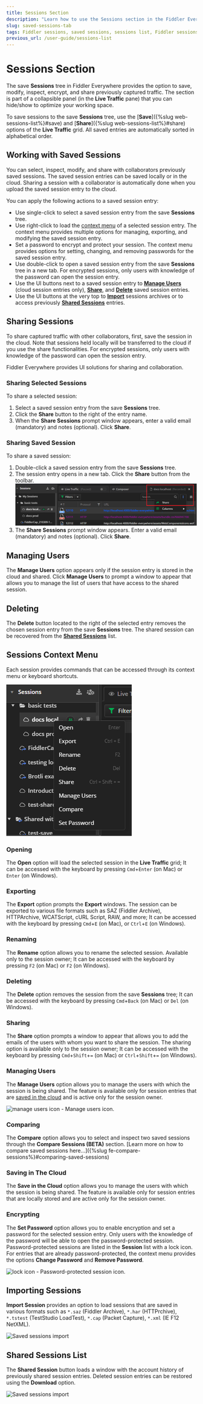 ```yaml
---
title: Sessions Section
description: "Learn how to use the Sessions section in the Fiddler Everywhere web-debugging HTTP-proxy client."
slug: saved-sessions-tab
tags: Fiddler sessions, saved sessions, sessions list, Fiddler sessions tab
previous_url: /user-guide/sessions-list
---
```


# Sessions Section

The save **Sessions** tree in Fiddler Everywhere provides the option to save, modify, inspect, encrypt, and share previously captured traffic. The section is part of a collapsible panel (in the **Live Traffic** pane) that you can hide/show to optimize your working space. 

To save sessions to the save **Sessions** tree, use the [**Save**]({%slug web-sessions-list%}#save) and [**Share**]({%slug web-sessions-list%}#share) options of the **Live Traffic** grid.  All saved entries are automatically sorted in alphabetical order.


## Working with Saved Sessions

You can select, inspect, modify, and share with collaborators previously saved sessions. The saved session entries can be saved locally or in the cloud. Sharing a session with a collaborator is automatically done when you upload the saved session entry to the cloud.

You can apply the following actions to a saved session entry:

- Use single-click to select a saved session entry from the save **Sessions** tree.
- Use right-click to load the [context menu](#sessions-context-menu) of a selected session entry. The context menu provides multiple options for managing, exporting, and modifying the saved session entry.
- Set a password to encrypt and protect your session. The context menu provides options for setting, changing, and removing passwords for the saved session entry.
- Use double-click to open a saved session entry from the save **Sessions** tree in a new tab. For encrypted sessions, only users with knowledge of the password can open the session entry.
- Use the UI buttons next to a saved session entry to [**Manage Users**](#manage-users) (cloud session entries only), [**Share**](#sharing-sessions), and [**Delete**](#delete) saved session entries.
- Use the UI buttons at the very top to [**Import**](#import-sessions) sessions archives or to access previously [**Shared Sessions**](#shared-sessions-list) entries.


## Sharing Sessions

To share captured traffic with other collaborators, first, save the session in the cloud. Note that sessions held locally will be transferred to the cloud if you use the share functionalities. For encrypted sessions, only users with knowledge of the password can open the session entry.

Fiddler Everywhere provides UI solutions for sharing and collaboration.

### Sharing Selected Sessions

To share a selected session:

1. Select a saved session entry from the save **Sessions** tree.
1. Click the **Share** button to the right of the entry name.
1. When the **Share Sessions** prompt window appears, enter a valid email (mandatory) and notes (optional). Click **Share**.

### Sharing Saved Session

To share a saved session:

1. Double-click a saved session entry from the save **Sessions** tree.
1. The session entry opens in a new tab. Click the **Share** button from the toolbar.
    ![Sessions list](../images/sessions/saved-sessions-reshare.png)
1. The **Share Sessions** prompt window appears. Enter a valid email (mandatory) and notes (optional). Click **Share**.

## Managing Users

The **Manage Users** option appears only if the session entry is stored in the cloud and shared. Click **Manage Users** to prompt a window to appear that allows you to manage the list of users that have access to the shared session.


## Deleting

The **Delete** button located to the right of the selected entry removes the chosen session entry from the save **Sessions** tree. The shared session can be recovered from the [**Shared Sessions**](#shared-sessions) list.

## Sessions Context Menu

Each session provides commands that can be accessed through its context menu or keyboard shortcuts.

![Saved sessions context menu](../images/sessions/sessions-snapshots-context-menu.png)

### Opening

The **Open** option will load the selected session in the **Live Traffic** grid; It can be accessed with the keyboard by pressing `Cmd`+`Enter` (on Mac) or `Enter` (on Windows).

### Exporting

The **Export** option prompts the **Export** windows. The session can be exported to various file formats such as SAZ (Fiddler Archive), HTTPArchive, WCATScript, cURL Script, RAW, and more; It can be accessed with the keyboard by pressing `Cmd`+`E` (on Mac), or `Ctrl`+`E` (on Windows).

### Renaming

The **Rename** option allows you to rename the selected session. Available only to the session owner; It can be accessed with the keyboard by pressing `F2` (on Mac) or `F2` (on Windows).


### Deleting

The **Delete** option removes the session from the save **Sessions** tree; It can be accessed with the keyboard by pressing `Cmd`+`Back` (on Mac) or `Del` (on Windows).

### Sharing

The **Share** option prompts a window to appear that allows you to add the emails of the users with whom you want to share the session. The sharing option is available only to the session owner; It can be accessed with the keyboard by pressing `Cmd`+`Shift`+`=` (on Mac) or `Ctrl`+`Shift`+`=` (on Windows).


### Managing Users

The **Manage Users** option allows you to manage the users with which the session is being shared. The feature is available only for session entries that are [saved in the cloud](#saving-in-the-cloud) and is active only for the session owner.

![manage users icon](../images/sessions/svg-icons/user-friends.svg) - Manage users icon.


### Comparing 

The **Compare** option allows you to select and inspect two saved sessions through the **Compare Sessions (BETA)** section. [Learn more on how to compare saved sessions here...]({%slug fe-compare-sessions%}#comparing-saved-sessions)


### Saving in The Cloud

The **Save in the Cloud** option allows you to manage the users with which the session is being shared. The feature is available only for session entries that are locally stored and are active only for the session owner.


### Encrypting 

The **Set Password** option allows you to enable encryption and set a password for the selected session entry. Only users with the knowledge of the password will be able to open the password-protected session. Password-protected sessions are listed in the **Session** list with a lock icon. For entries that are already password-protected, the context menu provides the options **Change Password** and **Remove Password**.

![lock icon](../images/sessions/svg-icons/lock.svg) - Password-protected session icon.


## Importing Sessions

**Import Session** provides an option to load sessions that are saved in various formats such as `*.saz` (Fiddler Archive), `*.har` (HTTPrchive), `*.tstest` (TestStudio LoadTest), `*.cap` (Packet Capture), `*.xml` (IE F12 NetXML).

![Saved sessions import](../images/sessions/saved-sessions-import.png)

## Shared Sessions List

The **Shared Session** button loads a window with the account history of previously shared session entries. Deleted session entries can be restored using the **Download** option.

![Saved sessions import](../images/sessions/saved-sessions-shared-list.png)
